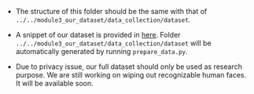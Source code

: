 * The structure of this folder should be the same with that of `../../module3_our_dataset/data_collection/dataset`. 

* A snippet of our dataset is provided in [here](../../module3_our_dataset/data_collection/data). Folder `../../module3_our_dataset/data_collection/dataset` will be automatically generated by running `prepare_data.py`. 

* Due to privacy issue, our full dataset should only be used as research purpose. We are still working on wiping out recognizable human faces. It will be available soon.  
